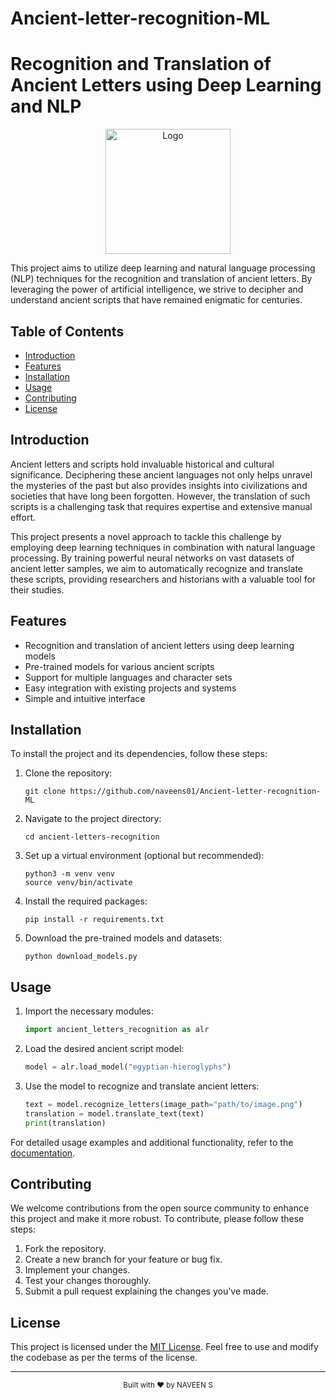 # Ancient-letter-recognition-ML

# Recognition and Translation of Ancient Letters using Deep Learning and NLP

<p align="center">
  <img src="logo.png" alt="Logo" width="200" height="200">
</p>

This project aims to utilize deep learning and natural language processing (NLP) techniques for the recognition and translation of ancient letters. By leveraging the power of artificial intelligence, we strive to decipher and understand ancient scripts that have remained enigmatic for centuries.

## Table of Contents

- [Introduction](#introduction)
- [Features](#features)
- [Installation](#installation)
- [Usage](#usage)
- [Contributing](#contributing)
- [License](#license)

## Introduction

Ancient letters and scripts hold invaluable historical and cultural significance. Deciphering these ancient languages not only helps unravel the mysteries of the past but also provides insights into civilizations and societies that have long been forgotten. However, the translation of such scripts is a challenging task that requires expertise and extensive manual effort.

This project presents a novel approach to tackle this challenge by employing deep learning techniques in combination with natural language processing. By training powerful neural networks on vast datasets of ancient letter samples, we aim to automatically recognize and translate these scripts, providing researchers and historians with a valuable tool for their studies.

## Features

- Recognition and translation of ancient letters using deep learning models
- Pre-trained models for various ancient scripts
- Support for multiple languages and character sets
- Easy integration with existing projects and systems
- Simple and intuitive interface

## Installation

To install the project and its dependencies, follow these steps:

1. Clone the repository:

   ```shell
   git clone https://github.com/naveens01/Ancient-letter-recognition-ML
   ```

2. Navigate to the project directory:

   ```shell
   cd ancient-letters-recognition
   ```

3. Set up a virtual environment (optional but recommended):

   ```shell
   python3 -m venv venv
   source venv/bin/activate
   ```

4. Install the required packages:

   ```shell
   pip install -r requirements.txt
   ```

5. Download the pre-trained models and datasets:

   ```shell
   python download_models.py
   ```

## Usage

1. Import the necessary modules:

   ```python
   import ancient_letters_recognition as alr
   ```

2. Load the desired ancient script model:

   ```python
   model = alr.load_model("egyptian-hieroglyphs")
   ```

3. Use the model to recognize and translate ancient letters:

   ```python
   text = model.recognize_letters(image_path="path/to/image.png")
   translation = model.translate_text(text)
   print(translation)
   ```

For detailed usage examples and additional functionality, refer to the [documentation](docs/).

## Contributing

We welcome contributions from the open source community to enhance this project and make it more robust. To contribute, please follow these steps:

1. Fork the repository.
2. Create a new branch for your feature or bug fix.
3. Implement your changes.
4. Test your changes thoroughly.
5. Submit a pull request explaining the changes you've made.

## License

This project is licensed under the [MIT License](LICENSE). Feel free to use and modify the codebase as per the terms of the license.

---

<div align="center">
  <sub>Built with ❤︎ by NAVEEN S</sub>
</div>
